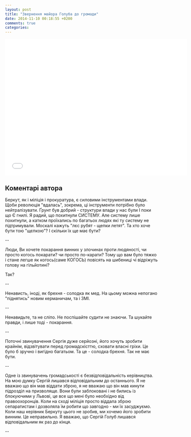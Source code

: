 ```yaml
---
layout: post
title: "Звернення майора Голуба до громади"
date: 2014-11-10 00:18:55 +0200
comments: true
categories: 
---
```


<iframe width="600" height="450" src="//www.youtube.com/embed/yiikT_88SLc" frameborder="0" allowfullscreen></iframe>

## Коментарі автора

Беркут, як і міліція і прокуратура, є силовими інструментами влади.
Щоби революція "вдалась", зокрема, ці інструменти потрібно було нейтралізувати.
Ґрунт був добрий - структури влади у нас були І поки що Є гнилі.
Я радий, що похитнули СИСТЕМУ. Але систему лише похитнули, а катком проїхались по багатьох людях які ту систему не підтримували.
Москалі кажуть "лєс рубят - щепки летят". Та хто хоче бути тою "щєпкою"?
І скільки їх ще має бути?

--

Люди, Ви хочете покарання винних у злочинах проти людяності, чи просто когось покарати? чи просто по-карати?
Тому що вам було тяжко і стане легше як когось(саме КОГОСЬ) повісять на шибениці чі відріжуть голову на гільйотині?

Так?

--

Ненависть, іноді, як брехня - солодка як мед.
На цьому можна непогано "піднятись" новим керманичам, та і ЗМІ.

--

Ненавидьте, та не сліпо.
Не поспішайте судити не знаючи.
Та шукайте правди, і лише тоді - покарання.

--

Поточні звинувачення Сергія дуже серйозні, його хочуть зробити крайнім, відзвітувати перед громадскісттю, сховати власні гріхи.
Це було б зручно і вигідно багатьом. Та це - солодка брехня.
Так не має бути.

--

Одне із звинувачень громадськості є безвідповідальність керівництва.
На мою думку Сергій лишався відповідальним до останнього.
Я не вважаю що він мав віддати зброю, я не вважаю що він мав кинути підрозділ на призволяще.
Вони були заблоковані і не бились із блокуючими у Львові, це все що мені було необхідно від правоохоронців.
Коли на сході міліція просто віддала зброю сепаратистам і дозволяла їм робити що завгодно - ми їх засуджуємо.
Коли наш керівник Беркуту цього не зробив, ми хочемо його зробити винним. Це неправильно.
Я вважаю, що Сергій Голуб лишався відповідальним як раз до кінця.

--

